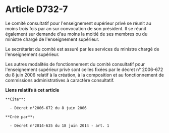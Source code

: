 # Article D732-7

Le comité consultatif pour l'enseignement supérieur privé se réunit au moins trois fois par an sur convocation de son
président. Il se réunit également sur demande d'au moins la moitié de ses membres ou du ministre chargé de l'enseignement
supérieur. 

Le secrétariat du comité est assuré par les services du ministre chargé de l'enseignement supérieur. 

Les autres modalités de fonctionnement du comité consultatif pour l'enseignement supérieur privé sont celles fixées par le
décret n° 2006-672 du 8 juin 2006 relatif à la création, à la composition et au fonctionnement de commissions administratives
à caractère consultatif.

**Liens relatifs à cet article**

	**Cite**:

	  - Décret n°2006-672 du 8 juin 2006

	**Créé par**:

	  - Décret n°2014-635 du 18 juin 2014 - art. 1
